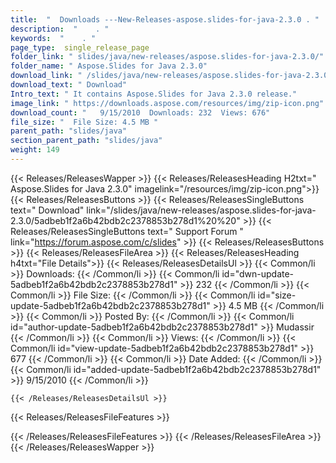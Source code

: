 ```yaml
---
title:  "  Downloads ---New-Releases-aspose.slides-for-java-2.3.0 . " 
description:  "    . " 
keywords:  "    . " 
page_type:  single_release_page
folder_link: " slides/java/new-releases/aspose.slides-for-java-2.3.0/"
folder_name: " Aspose.Slides for Java 2.3.0"
download_link: " /slides/java/new-releases/aspose.slides-for-java-2.3.0/5adbeb1f2a6b42bdb2c2378853b278d1"
download_text: " Download"
Intro_text: " It contains Aspose.Slides for Java 2.3.0 release."
image_link: " https://downloads.aspose.com/resources/img/zip-icon.png"
download_count: "   9/15/2010  Downloads: 232  Views: 676"
file_size: "  File Size: 4.5 MB "
parent_path: "slides/java"
section_parent_path: "slides/java"
weight: 149 
---
```


{{< Releases/ReleasesWapper >}}
  {{< Releases/ReleasesHeading H2txt=" Aspose.Slides for Java 2.3.0" imagelink="/resources/img/zip-icon.png">}}
  {{< Releases/ReleasesButtons >}}
    {{< Releases/ReleasesSingleButtons text=" Download" link="/slides/java/new-releases/aspose.slides-for-java-2.3.0/5adbeb1f2a6b42bdb2c2378853b278d1%20%20" >}}
    {{< Releases/ReleasesSingleButtons text=" Support Forum " link="https://forum.aspose.com/c/slides" >}}
  {{< Releases/ReleasesButtons >}}
  {{< Releases/ReleasesFileArea >}}
    {{< Releases/ReleasesHeading h4txt="File Details">}}
    {{< Releases/ReleasesDetailsUl >}}
            {{< Common/li  >}} Downloads: {{< /Common/li >}} 
      {{< Common/li id="dwn-update-5adbeb1f2a6b42bdb2c2378853b278d1" >}} 232 {{< /Common/li >}} 
      {{< Common/li  >}} File Size: {{< /Common/li >}} 
      {{< Common/li id="size-update-5adbeb1f2a6b42bdb2c2378853b278d1" >}} 4.5 MB {{< /Common/li >}} 
      {{< Common/li  >}} Posted By: {{< /Common/li >}} 
      {{< Common/li id="author-update-5adbeb1f2a6b42bdb2c2378853b278d1" >}} Mudassir {{< /Common/li >}} 
      {{< Common/li  >}} Views: {{< /Common/li >}} 
      {{< Common/li id="view-update-5adbeb1f2a6b42bdb2c2378853b278d1" >}} 677 {{< /Common/li >}} 
      {{< Common/li  >}} Date Added: {{< /Common/li >}} 
      {{< Common/li id="added-update-5adbeb1f2a6b42bdb2c2378853b278d1" >}} 9/15/2010 {{< /Common/li >}} 

    {{< /Releases/ReleasesDetailsUl >}}

  {{< Releases/ReleasesFileFeatures >}}
      
  {{< /Releases/ReleasesFileFeatures >}}
 {{< /Releases/ReleasesFileArea >}}
{{< /Releases/ReleasesWapper >}}


